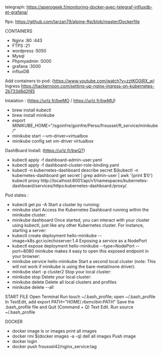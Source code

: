 telegraph: https://aperogeek.f/monitoring-docker-avec-telegraf-influxdb-et-grafana/

ftps: https://github.com/tarzan79/alpine-ftp/blob/master/Dockerfile

CONTAINERS
- Nginx			:80 :443
- FTPS			:21
- wordpress		:5050
- Mysql
- Phpmyadmin	:5000
- grafana		:3000
- influxDB

Add containers to pod: (https://www.youtube.com/watch?v=zztKO0iRX_w)
Ingress https://hackernoon.com/setting-up-nginx-ingress-on-kubernetes-2b733d8d2f45

Intalation : (https://urlz.fr/bwMO / https://urlz.fr/bwMU)
- brew install kubectl
- brew install minikube
- export MINIKUBE_HOME="/sgoinfre/goinfre/Perso/froussel/ft_service/minikube/"
- minikube start --vm-driver=virtualbox
- minikube config set vm-driver virtualbox

DashBoard Install: (https://urlz.fr/bwQ7)
- kubectl apply -f dashboard-admin-user.yaml
- kubectl apply -f dashboard-cluster-role-binding.yaml
- kubectl -n kubernetes-dashboard describe secret $(kubectl -n kubernetes-dashboard get secret | grep admin-user | awk '{print $1}')
kubectl proxy
http://localhost:8001/api/v1/namespaces/kubernetes-dashboard/services/https:kubernetes-dashboard:/proxy/.

Pod states :
- kubectl get po -A
Start a cluster by running:
- minikube start
Access the Kubernetes Dashboard running within the minikube cluster:
- minikube dashboard
Once started, you can interact with your cluster using kubectl, just like any other Kubernetes cluster. For instance, starting a server:
- kubectl create deployment hello-minikube --image=k8s.gcr.io/echoserver:1.4
Exposing a service as a NodePort
- kubectl expose deployment hello-minikube --type=NodePort --port=8080
minikube makes it easy to open this exposed endpoint in your browser:
- minikube service hello-minikube
Start a second local cluster (note: This will not work if minikube is using the bare-metal/none driver):
- minikube start -p cluster2
Stop your local cluster:
- minikube stop
Delete your local cluster:
- minikube delete
Delete all local clusters and profiles
- minikube delete --all

START FILE
Open Terminal
Run touch ~/.bash_profile; open ~/.bash_profile
In TextEdit, add
export PATH="$HOME/.rbenv/bin:$PATH"
Save the .bash_profile file and Quit (Command + Q) Text Edit.
Run source ~/.bash_profile

DOCKER
- docker image ls   or images			print all images
- docker rmi $(docker images -a -q)		dell all images
Push image
- docker login
- docker push froussel42/nginx_service:tag
